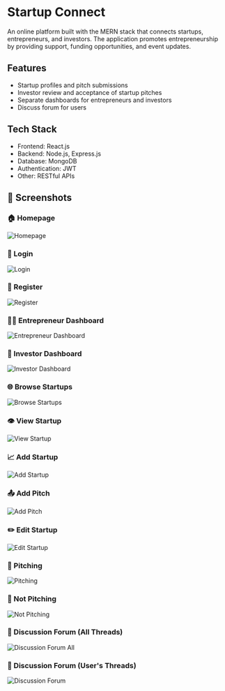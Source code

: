 # Startup Connect

An online platform built with the MERN stack that connects startups, entrepreneurs, and investors. The application promotes entrepreneurship by providing support, funding opportunities, and event updates.

## Features

- Startup profiles and pitch submissions
- Investor review and acceptance of startup pitches
- Separate dashboards for entrepreneurs and investors
- Discuss forum for users

## Tech Stack

- Frontend: React.js
- Backend: Node.js, Express.js
- Database: MongoDB
- Authentication: JWT
- Other: RESTful APIs

## 📸 Screenshots

### 🏠 Homepage
![Homepage](screenshots/homepage.png)

### 🔐 Login
![Login](screenshots/login.png)

### 📝 Register
![Register](screenshots/register.png)

### 🧑‍💼 Entrepreneur Dashboard
![Entrepreneur Dashboard](screenshots/entrepreneurdashboard.png)

### 💼 Investor Dashboard
![Investor Dashboard](screenshots/investordashboard.png)

### 🌐 Browse Startups
![Browse Startups](screenshots/browsestartups.png)

### 👁️ View Startup
![View Startup](screenshots/viewstartup.png)

### 📈 Add Startup
![Add Startup](screenshots/addstartup.png)

### 📤 Add Pitch
![Add Pitch](screenshots/addpitch.png)

### ✏️ Edit Startup
![Edit Startup](screenshots/editstartup.png)

### 📣 Pitching
![Pitching](screenshots/pitching.png)

### 🚫 Not Pitching
![Not Pitching](screenshots/notpitching.png)

### 🧵 Discussion Forum (All Threads)
![Discussion Forum All](screenshots/discussforumall.png)

### 💬 Discussion Forum (User's Threads)
![Discussion Forum](screenshots/discussforum.png)
